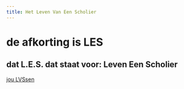 ```yaml
---
title: Het Leven Van Een Scholier
---
```


# de afkorting is LES

##  dat L.E.S. dat staat voor: Leven Een Scholier              


<a href=" https://robo-tis.github.io/jouw-LVSen/">jou LVSsen</a>